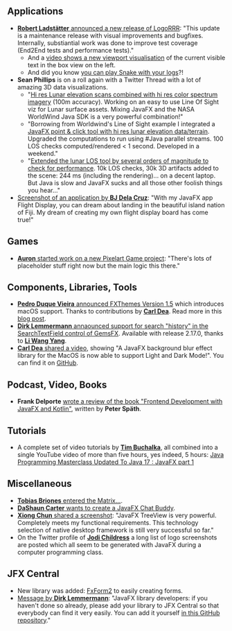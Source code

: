 ## Applications

* [**Robert Ladstätter** announced a new release of LogoRRR](https://twitter.com/logorrr/status/1785790043451249020): "This update is a maintenance release with visual improvements and bugfixes. Internally, substiantial work was done to improve test coverage (End2End tests and performance tests)."
  * And a [video shows a new viewport visualisation](https://twitter.com/logorrr/status/1789428827828974030) of the current visible text in the box view on the left.
  * And did you know [you can play Snake with your logs](https://twitter.com/logorrr/status/1788685166547800300)?!
* **Sean Phillips** is on a roll again with a Twitter Thread with a lot of amazing 3D data visualizations.
  * "[Hi res Lunar elevation scans combined with hi res color spectrum imagery](https://twitter.com/SeanMiPhillips/status/1789361307361083527) (100m accuracy). Working on an easy to use Line Of Sight viz for Lunar surface assets. Mixing JavaFX and the NASA WorldWind Java SDK is a very powerful combination!"
  * "Borrowing from Worldwind's Line of Sight example I integrated a [JavaFX point & click tool with hi res lunar elevation data/terrain](https://twitter.com/SeanMiPhillips/status/1790000502555451591). Upgraded the computations to run using #Java parallel streams. 100 LOS checks computed/rendered < 1 second. Developed in a weekend."
  * "[Extended the lunar LOS tool by several orders of magnitude to check for performance](https://twitter.com/SeanMiPhillips/status/1790084437029327307). 10k LOS checks, 30k 3D artifacts added to the scene: 244 ms (including the rendering)... on a decent laptop. But Java is slow and JavaFX sucks and all those other foolish things you hear..."
* [Screenshot of an application by **BJ Dela Cruz**](https://www.linkedin.com/posts/bj-delacruz_javafx-fiji-buildinpublic-activity-7197088263570944000-gQfh?utm_source=share&utm_medium=member_desktop): "With my JavaFX app Flight Display, you can dream about landing in the beautiful island nation of Fiji. My dream of creating my own flight display board has come true!"

## Games

* [**Auron** started work on a new Pixelart Game project](https://x.com/WigglyGull/status/1791292994064396793): "There's lots of placeholder stuff right now but the main logic this there."

## Components, Libraries, Tools

* [**Pedro Duque Vieira** announced FXThemes Version 1.5](https://twitter.com/P_Duke/status/1786017713283817828) which introduces macOS support. Thanks to contributions by [**Carl Dea**](https://twitter.com/carldea). Read more in this [blog post](https://pixelduke.com/2024/05/02/fxthemes-version-1-5-released/).
* [**Dirk Lemmermann** annaounced support for search "history" in the SearchTextField control of GemsFX](https://twitter.com/dlemmermann/status/1788958790416556511). Available with release 2.17.0, thanks to [**Li Wang Yang**](https://twitter.com/LeeWyatt_7788).
* [**Carl Dea** shared a video](https://twitter.com/carldea/status/1747046776765284445), showing "A JavaFX background blur effect library for the MacOS is now able to support Light and Dark Mode!". You can find it on [GitHub](https://github.com/carldea/windowblur).

## Podcast, Video, Books

* **Frank Delporte** [wrote a review of the book "Frontend Development with JavaFX and Kotlin"](https://webtechie.be/post/2024-05-06-book-review-javafx-kotlin/), written by **Peter Späth**.

## Tutorials

* A complete set of video tutorials by [**Tim Buchalka**](https://twitter.com/timbuchalka), all combined into a single YouTube video of more than five hours, yes indeed, 5 hours: [Java Programming Masterclass Updated To Java 17 : JavaFX part 1](https://www.youtube.com/watch?v=YX9ad_9jtXQ)

## Miscellaneous

* [**Tobias Briones** entered the Matrix...](https://www.linkedin.com/posts/tobiasbriones_computerscience-javafx-art-activity-7190393026538536960-CZMY).
* [**DaShaun Carter** wants to create a JavaFX Chat Buddy](https://twitter.com/dashaun/status/1788735171514028142).
* [**Xiong Chun** shared a screenshot](https://twitter.com/DaXiong008/status/1786781960318439803): "JavaFX TreeView is very powerful. Completely meets my functional requirements. This technology selection of native desktop framework is still very successful so far."
* On the Twitter profile of [**Jodi Childress**](https://x.com/JodiChildrej) a long list of logo screenshots are posted which all seem to be generated with JavaFX during a computer programming class.

## JFX Central

* New library was added: [FxForm2](https://www.jfx-central.com/libraries/fxform2) to easily creating forms.
* [Message by **Dirk Lemmermann**](https://twitter.com/dlemmermann/status/1791084367718027559): "JavaFX library developers: if you haven't done so already, please add your library to JFX Central so that everybody can find it very easily. You can add it yourself [in this GitHub repository](https://github.com/dlsc-software-consulting-gmbh/jfxcentral-data)."
